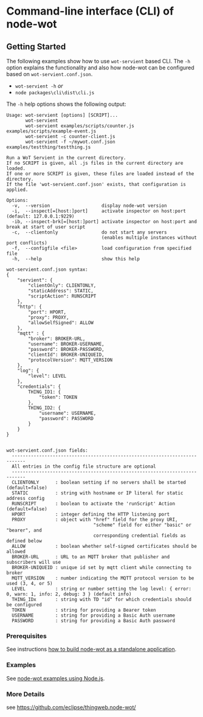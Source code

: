 # Command-line interface (CLI) of node-wot

## Getting Started

The following examples show how to use `wot-servient` based CLI.
The `-h` option explains the functionality and also how node-wot can be configured based on `wot-servient.conf.json`.

* `wot-servient -h` *or*
* `node packages\cli\dist\cli.js`

The `-h` help options shows the following output:

```
Usage: wot-servient [options] [SCRIPT]...
       wot-servient
       wot-servient examples/scripts/counter.js examples/scripts/example-event.js
       wot-servient -c counter-client.js
       wot-servient -f ~/mywot.conf.json examples/testthing/testthing.js

Run a WoT Servient in the current directory.
If no SCRIPT is given, all .js files in the current directory are loaded.
If one or more SCRIPT is given, these files are loaded instead of the directory.
If the file 'wot-servient.conf.json' exists, that configuration is applied.

Options:
  -v,  --version                   display node-wot version
  -i,  --inspect[=[host:]port]     activate inspector on host:port (default: 127.0.0.1:9229)
  -ib, --inspect-brk[=[host:]port] activate inspector on host:port and break at start of user script
  -c,  --clientonly                do not start any servers
                                   (enables multiple instances without port conflicts)
  -f,  --configfile <file>         load configuration from specified file
  -h,  --help                      show this help

wot-servient.conf.json syntax:
{
    "servient": {
        "clientOnly": CLIENTONLY,
        "staticAddress": STATIC,
        "scriptAction": RUNSCRIPT
    },
    "http": {
        "port": HPORT,
        "proxy": PROXY,
        "allowSelfSigned": ALLOW
    },
    "mqtt" : {
        "broker": BROKER-URL,
        "username": BROKER-USERNAME,
        "password": BROKER-PASSWORD,
        "clientId": BROKER-UNIQUEID,
        "protocolVersion": MQTT_VERSION
    },
    "log": {
        "level": LEVEL
    },
    "credentials": {
        THING_ID1: {
            "token": TOKEN
        },
        THING_ID2: {
            "username": USERNAME,
            "password": PASSWORD
        }
    }
}


wot-servient.conf.json fields:
  ---------------------------------------------------------------------------
  All entries in the config file structure are optional
  ---------------------------------------------------------------------------
  CLIENTONLY      : boolean setting if no servers shall be started (default=false)
  STATIC          : string with hostname or IP literal for static address config
  RUNSCRIPT       : boolean to activate the 'runScript' Action (default=false)
  HPORT           : integer defining the HTTP listening port
  PROXY           : object with "href" field for the proxy URI,
                                "scheme" field for either "basic" or "bearer", and
                                corresponding credential fields as defined below
  ALLOW           : boolean whether self-signed certificates should be allowed
  BROKER-URL      : URL to an MQTT broker that publisher and subscribers will use
  BROKER-UNIQUEID : unique id set by mqtt client while connecting to broker
  MQTT_VERSION    : number indicating the MQTT protocol version to be used (3, 4, or 5)
  LEVEL           : string or number setting the log level: { error: 0, warn: 1, info: 2, debug: 3 } (default info)
  THING_IDx       : string with TD "id" for which credentials should be configured
  TOKEN           : string for providing a Bearer token
  USERNAME        : string for providing a Basic Auth username
  PASSWORD        : string for providing a Basic Auth password

```

### Prerequisites
See instructions [how to build node-wot as a standalone application](https://github.com/eclipse/thingweb.node-wot/#as-a-standalone-application).

### Examples

See [node-wot examples using Node.js]( https://github.com/eclipse/thingweb.node-wot/#no-time-for-explanations---show-me-a-running-example).




### More Details

see https://github.com/eclipse/thingweb.node-wot/

